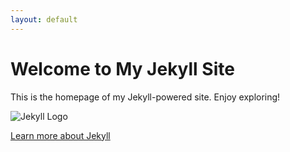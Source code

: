 ```yaml
---
layout: default
---
```

# Welcome to My Jekyll Site

This is the homepage of my Jekyll-powered site. Enjoy exploring!

![Jekyll Logo](/path/to/jekyll-logo.png)

[Learn more about Jekyll](https://jekyllrb.com/)


